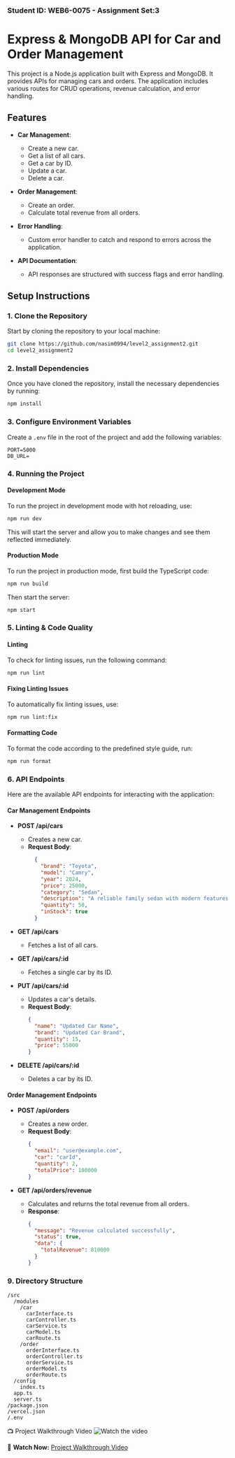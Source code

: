 ### Student ID: WEB6-0075 - Assignment Set:3

# Express & MongoDB API for Car and Order Management

This project is a Node.js application built with Express and MongoDB. It provides APIs for managing cars and orders. The application includes various routes for CRUD operations, revenue calculation, and error handling.

## Features

- **Car Management**:
  - Create a new car.
  - Get a list of all cars.
  - Get a car by ID.
  - Update a car.
  - Delete a car.


- **Order Management**:
  - Create an order.
  - Calculate total revenue from all orders.

- **Error Handling**:
  - Custom error handler to catch and respond to errors across the application.

- **API Documentation**:
  - API responses are structured with success flags and error handling.


## Setup Instructions

### 1. Clone the Repository

Start by cloning the repository to your local machine:

```bash
git clone https://github.com/nasim0994/level2_assignment2.git
cd level2_assignment2
```

### 2. Install Dependencies

Once you have cloned the repository, install the necessary dependencies by running:

```bash
npm install
```

### 3. Configure Environment Variables

Create a `.env` file in the root of the project and add the following variables:

```env
PORT=5000
DB_URL=
```

### 4. Running the Project

#### Development Mode

To run the project in development mode with hot reloading, use:

```bash
npm run dev
```

This will start the server and allow you to make changes and see them reflected immediately.

#### Production Mode

To run the project in production mode, first build the TypeScript code:

```bash
npm run build
```

Then start the server:

```bash
npm start
```

### 5. Linting & Code Quality

#### Linting

To check for linting issues, run the following command:

```bash
npm run lint
```

#### Fixing Linting Issues

To automatically fix linting issues, use:

```bash
npm run lint:fix
```

#### Formatting Code

To format the code according to the predefined style guide, run:

```bash
npm run format
```

### 6. API Endpoints

Here are the available API endpoints for interacting with the application:

#### **Car Management Endpoints**

- **POST /api/cars**

  - Creates a new car.
  - **Request Body**:
    ```json
      {
        "brand": "Toyota",
        "model": "Camry",
        "year": 2024,
        "price": 25000,
        "category": "Sedan",
        "description": "A reliable family sedan with modern features.",
        "quantity": 50,
        "inStock": true
      }
    ```

- **GET /api/cars**

  - Fetches a list of all cars.

- **GET /api/cars/:id**

  - Fetches a single car by its ID.

- **PUT /api/cars/:id**

  - Updates a car's details.
  - **Request Body**:
    ```json
    {
      "name": "Updated Car Name",
      "brand": "Updated Car Brand",
      "quantity": 15,
      "price": 55000
    }
    ```

- **DELETE /api/cars/:id**
  - Deletes a car by its ID.

#### **Order Management Endpoints**

- **POST /api/orders**

  - Creates a new order.
  - **Request Body**:
    ```json
    {
      "email": "user@example.com",
      "car": "carId",
      "quantity": 2,
      "totalPrice": 100000
    }
    ```

- **GET /api/orders/revenue**
  - Calculates and returns the total revenue from all orders.
  - **Response**:
    ```json
    {
      "message": "Revenue calculated successfully",
      "status": true,
      "data": {
        "totalRevenue": 810000
      }
    }
    ```



### 9. Directory Structure

```
/src
  /modules
    /car
      carInterface.ts
      carController.ts
      carService.ts
      carModel.ts
      carRoute.ts
    /order
      orderInterface.ts
      orderController.ts
      orderService.ts
      orderModel.ts
      orderRoute.ts
  /config
    index.ts
  app.ts
  server.ts
/package.json
/vercel.json
/.env
```


📺 Project Walkthrough Video
![Watch the video](https://img.youtube.com/vi/LTkTJsm92Tk/0.jpg)  

🎥 **Watch Now:** [Project Walkthrough Video](https://www.youtube.com/watch?v=LTkTJsm92Tk)